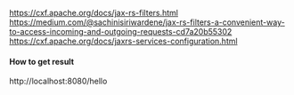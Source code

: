 https://cxf.apache.org/docs/jax-rs-filters.html
https://medium.com/@sachinisiriwardene/jax-rs-filters-a-convenient-way-to-access-incoming-and-outgoing-requests-cd7a20b55302
https://cxf.apache.org/docs/jaxrs-services-configuration.html

#### How to get result

http://localhost:8080/hello